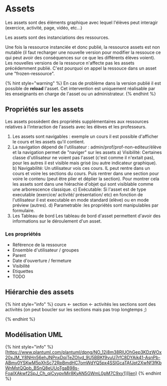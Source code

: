 # Assets

Les assets sont des éléments graphique avec lequel l'élèves peut interagir (exercice, activité, page, vidéo, etc...)

Les assets sont des instanciations des ressources. 

Une fois la ressource instanciée et donc publié, la ressource assets est non mutable (il faut recharger une nouvelle version pour modifier la ressouce ce qui peut avoir des conséquences sur ce que les différents élèves voient).
Les nouvelles versions de la ressource n'affecte pas les assets précédemment publié.
C'est pourquoi on appel la ressouce dans un asset une "frozen-ressource".



{% hint style="warning" %}
En cas de problème dans la version publié il est possible de **reload** l'asset. 
Cet intervention est uniquement réalisable par les enseignants en charge de l'asset ou un administrateur.
{% endhint %}

## Propriétés sur les assets

Les assets possèdent des propriétés supplémentaires aux ressources relatives à l’interaction de l'assets avec les élèves et les professeurs.

1) Les assets sont navigables : exemple un cours il est possible d'afficher le cours et les assets qu'il contient.
2) La navigation dépend de l'utilisateur : admin/prof/prof-non-editeur/élève et la navigation permet de "naviger" sur les assets
  a) Visibilité: Certaines classe d'utilisateur ne voient pas l'asset (c'est comme il n'extait pas), pour les autres il est visible mais grisé (ou autre indicateur graphique).
  b) Navigabilité: Un utilisateur vois ces cours. IL peut rentre dans un cours et voire les sections du cours. Puis rentrer dans une section pour voire le contenu (peut être plier et déplier la section). Pour montrer cela les assets sont dans une hiérachie d'objet qui sont visiblable comme une arborescence classique.
  c) Exécutable: Si l'asset est de type executable (exercice/ activité/ présentation/ etc) en fonction de l'utilisateur il est executable en mode standard (elève) ou en mode préview (autres).
  d) Parametrable :les propriétés sont manipulables par formulaire.
3) Les Tableau de bord
   Les tableau de bord d'asset permettent d'avoir des informations sur le déroulement d'un asset.
   
### Les propriétés 
  * Référence de la ressource
  * Ensemble d'utilisateur / groupes
  * Parent
  * Date d'ouverture / fermeture
  * Visibilité
  * Etiquettes
  * TODO

## Hiérarchie des assets

{% hint style="info" %}
cours <- section <- activités 
les sections sont des activités (on peut boucler sur les sections mais pas trop longtemps ;)

{% endhint %}

## Modélisation UML

{% hint style="info" %}
[https://www.plantuml.com/plantuml/dpng/NO_12i8m38RlUOhGep3KDzWOx20xJM_Y8NHn56ehJNPnxDqjTeZOIyd_9U5BBKf9vuU7rfC8DYAik41-AsnPb-ABmy0YSKwM5pXhSc72RpBmdHC7omWdYQ5px4SSIGcaTAfJpt2XwNf3fKbWnMstQQpb_BSnQ8eUUoTgaB98s-FoaIXAkwf2SpJ_Ch_qiCyypvMir8KyAN5GWmL0pM7C9xy1](lien)
{% endhint %}



